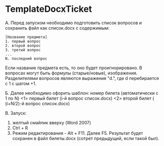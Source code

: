 # TemplateDocxTicket

А. Перед запуском необходимо подготовить список вопросов и сохранить файл как список.docx с содержимым:

    [Название предмета]
    1. первый вопрос
    2. второй вопрос
    3. третий вопрос
    ...
    N. последний вопрос

Если название предмета есть, то оно будет проигнорировано. В вопросах могут быть формулы (старые/новые), изображения. Разделителями вопросов являются выражения "d.", где d перебирается с 1 с шагом +1.

Б. Далее необходимо офорить шаблон:
<N> номер билета (автоматически с 1 по N)
<1> первый билет (i-й вопрос список.docx)
<2> второй билет ( (i+N/2)-й вопрос список.docx)

В. Запуск:
1) желтый смайлик вверху (Word 2007)
2) Ctrl + R
3) Режим редактирования - Alt + F11. Далее F5.
Результат будет сохранен в файл билеты.docx (сотрет предыдущий, если такой был).
